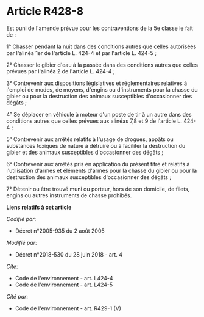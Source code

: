 # Article R428-8

Est puni de l'amende prévue pour les contraventions de la 5e classe le fait de :

1° Chasser pendant la nuit dans des conditions autres que celles autorisées par l'alinéa 1er de l'article L. 424-4 et par
l'article L. 424-5 ;

2° Chasser le gibier d'eau à la passée dans des conditions autres que celles prévues par l'alinéa 2 de l'article L. 424-4 ;

3° Contrevenir aux dispositions législatives et réglementaires relatives à l'emploi de modes, de moyens, d'engins ou
d'instruments pour la chasse du gibier ou pour la destruction des animaux susceptibles d'occasionner des dégâts ;

4° Se déplacer en véhicule à moteur d'un poste de tir à un autre dans des conditions autres que celles prévues aux alinéas
7,8 et 9 de l'article L. 424-4 ;

5° Contrevenir aux arrêtés relatifs à l'usage de drogues, appâts ou substances toxiques de nature à détruire ou à faciliter
la destruction du gibier et des animaux susceptibles d'occasionner des dégâts ;

6° Contrevenir aux arrêtés pris en application du présent titre et relatifs à l'utilisation d'armes et éléments d'armes pour
la chasse du gibier ou pour la destruction des animaux susceptibles d'occasionner des dégâts ;

7° Détenir ou être trouvé muni ou porteur, hors de son domicile, de filets, engins ou autres instruments de chasse prohibés.

**Liens relatifs à cet article**

_Codifié par_:

  - Décret n°2005-935 du 2 août 2005

_Modifié par_:

  - Décret n°2018-530 du 28 juin 2018 - art. 4

_Cite_:

  - Code de l'environnement - art. L424-4
  - Code de l'environnement - art. L424-5

_Cité par_:

  - Code de l'environnement - art. R429-1 (V)
